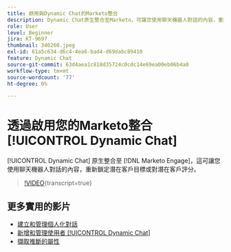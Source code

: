 ```yaml
---
title: 啟用與Dynamic Chat的Marketo整合
description: Dynamic Chat原生整合至Marketo，可讓您使用聊天機器人對話的內容，重新鎖定潛在客戶目標或對潛在客戶評分。
role: User
level: Beginner
jira: KT-9697
thumbnail: 340260.jpeg
exl-id: 61a5c634-d6c4-4ea6-bad4-d69dabc89410
feature: Dynamic Chat
source-git-commit: 63d4aea1c818d35724c0cdc14e69ea00eb06b4a0
workflow-type: tm+mt
source-wordcount: '77'
ht-degree: 0%

---
```


# 透過啟用您的Marketo整合 [!UICONTROL Dynamic Chat]

[!UICONTROL Dynamic Chat]  原生整合至 [!DNL Marketo Engage]，這可讓您使用聊天機器人對話的內容，重新鎖定潛在客戶目標或對潛在客戶評分。

>[!VIDEO](https://video.tv.adobe.com/v/340260/?quality=12&learn=on){transcript=true}

## 更多實用的影片

* [建立和管理個人化對話](dialogue-management.md)
* [新增和管理使用者 [!UICONTROL Dynamic Chat]](user-management.md)
* [擷取推斷的屬性](capture-inferred-attributes.md)
